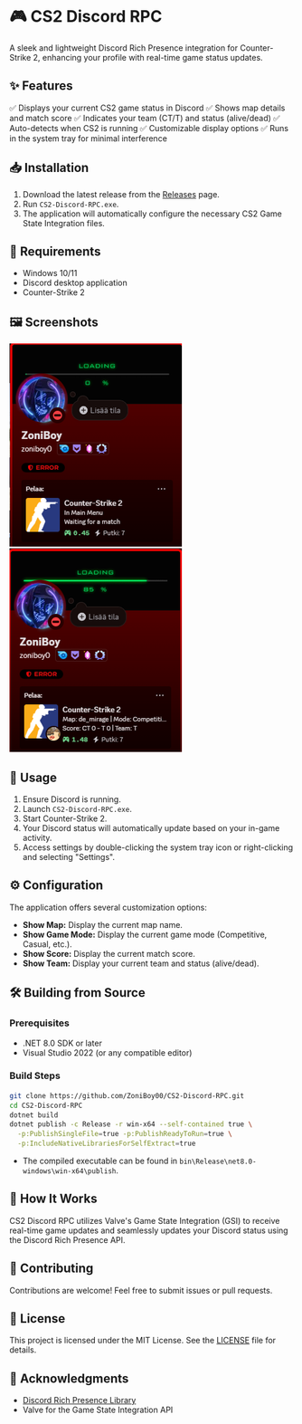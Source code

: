 # 🎮 CS2 Discord RPC

A sleek and lightweight Discord Rich Presence integration for Counter-Strike 2, enhancing your profile with real-time game status updates.

## ✨ Features
✅ Displays your current CS2 game status in Discord
✅ Shows map details and match score
✅ Indicates your team (CT/T) and status (alive/dead)
✅ Auto-detects when CS2 is running
✅ Customizable display options
✅ Runs in the system tray for minimal interference

## 📥 Installation
1. Download the latest release from the [Releases](https://github.com/ZoniBoy00/CS2-Discord-RPC/latests) page.
2. Run `CS2-Discord-RPC.exe`.
3. The application will automatically configure the necessary CS2 Game State Integration files.

## 🔧 Requirements
- Windows 10/11
- Discord desktop application
- Counter-Strike 2

## 🖼️ Screenshots
![Main Menu](https://github.com/ZoniBoy00/CS2-Discord-RPC/blob/main/screenshots/Menu.png)
![In Game](https://github.com/ZoniBoy00/CS2-Discord-RPC/blob/main/screenshots/InGame.png)

## 🚀 Usage
1. Ensure Discord is running.
2. Launch `CS2-Discord-RPC.exe`.
3. Start Counter-Strike 2.
4. Your Discord status will automatically update based on your in-game activity.
5. Access settings by double-clicking the system tray icon or right-clicking and selecting "Settings".

## ⚙️ Configuration
The application offers several customization options:
- **Show Map:** Display the current map name.
- **Show Game Mode:** Display the current game mode (Competitive, Casual, etc.).
- **Show Score:** Display the current match score.
- **Show Team:** Display your current team and status (alive/dead).

## 🛠️ Building from Source
### Prerequisites
- .NET 8.0 SDK or later
- Visual Studio 2022 (or any compatible editor)

### Build Steps
```sh
git clone https://github.com/ZoniBoy00/CS2-Discord-RPC.git
cd CS2-Discord-RPC
dotnet build
dotnet publish -c Release -r win-x64 --self-contained true \
  -p:PublishSingleFile=true -p:PublishReadyToRun=true \
  -p:IncludeNativeLibrariesForSelfExtract=true
```
- The compiled executable can be found in `bin\Release\net8.0-windows\win-x64\publish`.

## 📝 How It Works
CS2 Discord RPC utilizes Valve's Game State Integration (GSI) to receive real-time game updates and seamlessly updates your Discord status using the Discord Rich Presence API.

## 🤝 Contributing
Contributions are welcome! Feel free to submit issues or pull requests.

## 📜 License
This project is licensed under the MIT License. See the [LICENSE](https://raw.githubusercontent.com/ZoniBoy00/CS2-Discord-RPC/refs/tags/v1.0.0/LICENSE) file for details.

## 🙏 Acknowledgments
- [Discord Rich Presence Library](https://github.com/Lachee/discord-rpc-csharp)
- Valve for the Game State Integration API

